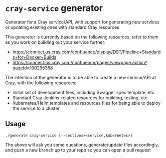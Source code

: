 # `cray-service` generator

Generator for a Cray service/API, with support for generating new services or updating existing ones with standard Cray resources

This generator is currently based on the following resources, refer to them as you work on building out your service further:
* https://connect.us.cray.com/confluence/display/DST/Pipeline+Standards+for+Docker+Builds
* https://connect.us.cray.com/confluence/pages/viewpage.action?pageId=100295358

The intention of the generator is to be able to create a new service/API at Cray, with the following resources:
* Initial set of development files, including Swagger spec template, etc.
* Standard Cray Jenkins-related resources for building, testing, etc.
* Kubernetes/Helm templates and resources files for being able to deploy the service to a cluster

## Usage

```
./generate cray-service [--sections=<service,kubernetes>]
```

The above will ask you some questions, generate/update files accordingly, and push a new branch up to your repo so you can open a pull request